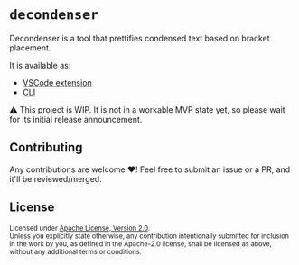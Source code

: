 # `decondenser`

Decondenser is a tool that prettifies condensed text based on bracket placement.

It is available as:

- [VSCode extension](./decondenser-vscode)
- [CLI](./decondenser-cli)

⚠️ This project is WIP. It is not in a workable MVP state yet, so please wait for its initial release announcement.

## Contributing

Any contributions are welcome ❤️! Feel free to submit an issue or a PR, and it'll be reviewed/merged.

## License

<sup>
Licensed under <a href="https://github.com/elastio/bon/blob/master/LICENSE">Apache License, Version
2.0</a>.
</sup>

<br>

<sub>
Unless you explicitly state otherwise, any contribution intentionally submitted
for inclusion in the work by you, as defined in the Apache-2.0 license, shall be
licensed as above, without any additional terms or conditions.
</sub>

<!-- #endregion overview -->
